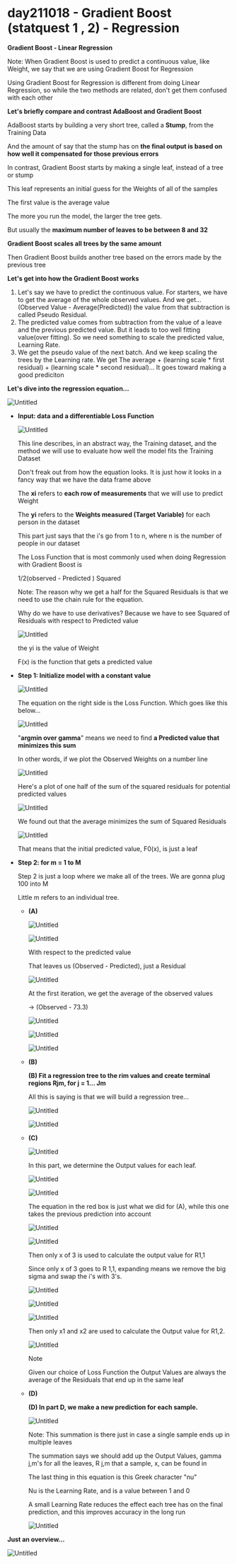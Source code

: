 # day211018 - Gradient Boost (statquest 1 , 2) - Regression

**Gradient Boost - Linear Regression**

  Note: When Gradient Boost is used to predict a continuous value, like Weight, we say that we are using Gradient Boost for Regression

Using Gradient Boost for Regression is different from doing Linear Regression, so while the two methods are related, don't get them confused with each other

**Let's briefly compare and contrast AdaBoost and Gradient Boost**

AdaBoost starts by building a very short tree, called a **Stump**, from the Training Data 

And the amount of say that the stump has on **the final output is based on how well it compensated for those previous errors**

In contrast, Gradient Boost starts by making a single leaf, instead of a tree or stump

This leaf represents an initial guess for the Weights of all of the samples

The first value is the average value

The more you run the model, the larger the tree gets.

But usually the **maximum number of leaves to be between 8 and 32**

**Gradient Boost scales all trees by the same amount**

Then Gradient Boost builds another tree based on the errors made by the previous tree

**Let's get into how the Gradient Boost works**

1. Let's say we have to predict the continuous value. For starters, we have to get the average of the whole observed values. And we get... (Observed Value - Average(Predicted)) the value from that subtraction is called Pseudo Residual.
2. The predicted value comes from subtraction from the value of a leave and the previous predicted value. But it leads to too well fitting value(over fitting). So we need something to scale the predicted value, Learning Rate.
3. We get the pseudo value of the next batch. And we keep scaling the trees by the Learning rate. We get The average + (learning scale * first residual) + (learning scale * second  residual)... It goes toward making a good prediciton

**Let's dive into the regression equation...**

![Untitled](day211018%20-%20Gradient%20Boost%20(statquest%201%20,%202)%20-%20Reg%20ea631602d65f40bb863afff5cab9fa37/Untitled.png)

- **Input: data and a differentiable Loss Function**
    
    ![Untitled](day211018%20-%20Gradient%20Boost%20(statquest%201%20,%202)%20-%20Reg%20ea631602d65f40bb863afff5cab9fa37/Untitled%201.png)
    
    This line describes, in an abstract way, the Training dataset, and the method we will use to evaluate how well the model fits the Training Dataset
    
    Don't freak out from how the equation looks. It is just how it looks in a fancy way that we have the data frame above
    
    The **xi** refers to **each row of measurements** that we will use to predict Weight
    
    The **yi** refers to the **Weights measured (Target Variable)** for each person in the dataset
    
    This part just says that the i's go from 1 to n, where n is the number of people in our dataset
    
    The Loss Function that is most commonly used when doing Regression with Gradient Boost is 
    
    1/2(observed - Predicted ) Squared
    
    Note: The reason why we get a half for the Squared Residuals is that we need to use the chain rule for the equation.
    
    Why do we have to use derivatives? Because we have to see Squared of Residuals with respect to Predicted value
    
    ![Untitled](day211018%20-%20Gradient%20Boost%20(statquest%201%20,%202)%20-%20Reg%20ea631602d65f40bb863afff5cab9fa37/Untitled%202.png)
    
    the yi is the value of Weight
    
    F(x) is the function that gets a predicted value
    

- **Step 1: Initialize model with a constant value**
    
    ![Untitled](day211018%20-%20Gradient%20Boost%20(statquest%201%20,%202)%20-%20Reg%20ea631602d65f40bb863afff5cab9fa37/Untitled%203.png)
    
    The equation on the right side is the Loss Function. Which goes like this below...
    
    ![Untitled](day211018%20-%20Gradient%20Boost%20(statquest%201%20,%202)%20-%20Reg%20ea631602d65f40bb863afff5cab9fa37/Untitled%204.png)
    
    "**argmin over gamma**" means we need to find **a Predicted value that minimizes this sum**
    
     In other words, if we plot the Observed Weights on a number line 
    
    ![Untitled](day211018%20-%20Gradient%20Boost%20(statquest%201%20,%202)%20-%20Reg%20ea631602d65f40bb863afff5cab9fa37/Untitled%205.png)
    
    Here's a plot of one half of the sum of the squared residuals for potential predicted values
    
    ![Untitled](day211018%20-%20Gradient%20Boost%20(statquest%201%20,%202)%20-%20Reg%20ea631602d65f40bb863afff5cab9fa37/Untitled%206.png)
    
    We found out that the average minimizes the sum of Squared Residuals 
    
    ![Untitled](day211018%20-%20Gradient%20Boost%20(statquest%201%20,%202)%20-%20Reg%20ea631602d65f40bb863afff5cab9fa37/Untitled%207.png)
    
    That means that the initial predicted value, F0(x), is just a leaf
    

- **Step 2: for m = 1 to M**
    
    Step 2 is just a loop where we make all of the trees. We are gonna plug 100 into M
    
    Little m refers to an individual tree.
    
    - **(A)**
        
        
        ![Untitled](day211018%20-%20Gradient%20Boost%20(statquest%201%20,%202)%20-%20Reg%20ea631602d65f40bb863afff5cab9fa37/Untitled%208.png)
        
        ![Untitled](day211018%20-%20Gradient%20Boost%20(statquest%201%20,%202)%20-%20Reg%20ea631602d65f40bb863afff5cab9fa37/Untitled%209.png)
        
        With respect to the predicted value
        
        That leaves us (Observed - Predicted), just a Residual
        
        ![Untitled](day211018%20-%20Gradient%20Boost%20(statquest%201%20,%202)%20-%20Reg%20ea631602d65f40bb863afff5cab9fa37/Untitled%2010.png)
        
        At the first iteration, we get the average of the observed values
        
        → (Observed - 73.3)
        
        ![Untitled](day211018%20-%20Gradient%20Boost%20(statquest%201%20,%202)%20-%20Reg%20ea631602d65f40bb863afff5cab9fa37/Untitled%2011.png)
        
        ![Untitled](day211018%20-%20Gradient%20Boost%20(statquest%201%20,%202)%20-%20Reg%20ea631602d65f40bb863afff5cab9fa37/Untitled%2012.png)
        
        ![Untitled](day211018%20-%20Gradient%20Boost%20(statquest%201%20,%202)%20-%20Reg%20ea631602d65f40bb863afff5cab9fa37/Untitled%2013.png)
        
    - **(B)**
        
        **(B) Fit a regression tree to the rim values and create terminal regions Rjm, for j = 1... Jm**
        
        All this is saying is that we will build a regression tree...
        
        ![Untitled](day211018%20-%20Gradient%20Boost%20(statquest%201%20,%202)%20-%20Reg%20ea631602d65f40bb863afff5cab9fa37/Untitled%2014.png)
        
        ![Untitled](day211018%20-%20Gradient%20Boost%20(statquest%201%20,%202)%20-%20Reg%20ea631602d65f40bb863afff5cab9fa37/Untitled%2015.png)
        
    - **(C)**
        
        
        ![Untitled](day211018%20-%20Gradient%20Boost%20(statquest%201%20,%202)%20-%20Reg%20ea631602d65f40bb863afff5cab9fa37/Untitled%2016.png)
        
        In this part, we determine the Output values for each leaf.
        
        ![Untitled](day211018%20-%20Gradient%20Boost%20(statquest%201%20,%202)%20-%20Reg%20ea631602d65f40bb863afff5cab9fa37/Untitled%2017.png)
        
        ![Untitled](day211018%20-%20Gradient%20Boost%20(statquest%201%20,%202)%20-%20Reg%20ea631602d65f40bb863afff5cab9fa37/Untitled%2018.png)
        
        The equation in the red box is just what we did for (A), while this one takes the previous prediction into account 
        
        ![Untitled](day211018%20-%20Gradient%20Boost%20(statquest%201%20,%202)%20-%20Reg%20ea631602d65f40bb863afff5cab9fa37/Untitled%2019.png)
        
        ![Untitled](day211018%20-%20Gradient%20Boost%20(statquest%201%20,%202)%20-%20Reg%20ea631602d65f40bb863afff5cab9fa37/Untitled%2020.png)
        
        Then only x of 3 is used to calculate the output value for R1,1
        
        Since only x of 3 goes to R 1,1, expanding means we remove the big sigma and swap the i's with 3's.
        
        ![Untitled](day211018%20-%20Gradient%20Boost%20(statquest%201%20,%202)%20-%20Reg%20ea631602d65f40bb863afff5cab9fa37/Untitled%2021.png)
        
        ![Untitled](day211018%20-%20Gradient%20Boost%20(statquest%201%20,%202)%20-%20Reg%20ea631602d65f40bb863afff5cab9fa37/Untitled%2022.png)
        
        ![Untitled](day211018%20-%20Gradient%20Boost%20(statquest%201%20,%202)%20-%20Reg%20ea631602d65f40bb863afff5cab9fa37/Untitled%2023.png)
        
        Then only x1 and x2 are used to calculate the Output value for R1,2.
        
        ![Untitled](day211018%20-%20Gradient%20Boost%20(statquest%201%20,%202)%20-%20Reg%20ea631602d65f40bb863afff5cab9fa37/Untitled%2024.png)
        
        Note
        
        Given our choice of Loss Function the Output Values are always the average of the Residuals that end up in the same leaf
        
    - **(D)**
        
        **(D) In part D, we make a new prediction for each sample.**
        
        ![Untitled](day211018%20-%20Gradient%20Boost%20(statquest%201%20,%202)%20-%20Reg%20ea631602d65f40bb863afff5cab9fa37/Untitled%2025.png)
        
        Note: This summation is there just in case a single sample ends up in multiple leaves
        
        The summation says we should add up the Output Values, gamma j,m's for all the leaves, R j,m that a sample, x, can be found in
        
        The last thing in this equation is this Greek character "nu"
        
        Nu is the Learning Rate, and is a value between 1 and 0
        
        A small Learning Rate reduces the effect each tree has on the final prediction, and this improves accuracy in the long run 
        
        ![Untitled](day211018%20-%20Gradient%20Boost%20(statquest%201%20,%202)%20-%20Reg%20ea631602d65f40bb863afff5cab9fa37/Untitled%2026.png)
        

**Just an overview...**

![Untitled](day211018%20-%20Gradient%20Boost%20(statquest%201%20,%202)%20-%20Reg%20ea631602d65f40bb863afff5cab9fa37/Untitled%2027.png)